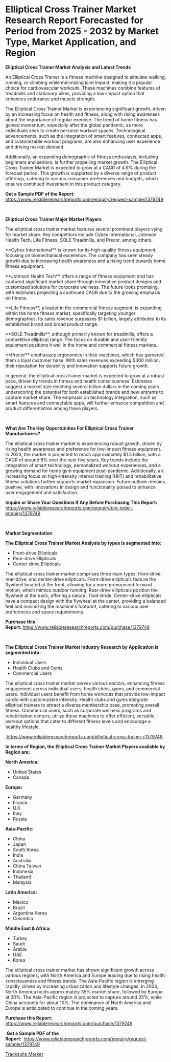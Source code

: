 <p><h1>Elliptical Cross Trainer Market Research Report Forecasted for Period from 2025 -  2032 by Market Type, Market Application, and Region</h1></p><p><strong>Elliptical Cross Trainer Market Analysis and Latest Trends</strong></p>
<p><p>An Elliptical Cross Trainer is a fitness machine designed to simulate walking, running, or climbing while minimizing joint impact, making it a popular choice for cardiovascular workouts. These machines combine features of treadmills and stationary bikes, providing a low-impact option that enhances endurance and muscle strength.</p><p>The Elliptical Cross Trainer Market is experiencing significant growth, driven by an increasing focus on health and fitness, along with rising awareness about the importance of regular exercise. The trend of home fitness has gained momentum, especially after the global pandemic, as more individuals seek to create personal workout spaces. Technological advancements, such as the integration of smart features, connected apps, and customizable workout programs, are also enhancing user experience and driving market demand.</p><p>Additionally, an expanding demographic of fitness enthusiasts, including beginners and seniors, is further propelling market growth. The Elliptical Cross Trainer Market is expected to grow at a CAGR of 4.9% during the forecast period. This growth is supported by a diverse range of product offerings, catering to various consumer preferences and budgets, which ensures continued investment in this product category.</p></p>
<p><strong>Get a Sample PDF of the Report:&nbsp;</strong> <a href="https://www.reliableresearchreports.com/enquiry/request-sample/1379749?utm_campaign=2283&utm_medium=2&utm_source=Github&utm_content=ia&utm_term=05042025&utm_id=elliptical-cross-trainer">https://www.reliableresearchreports.com/enquiry/request-sample/1379749</a></p>
<p>&nbsp;</p>
<p><strong>Elliptical Cross Trainer Major Market Players</strong></p>
<p><p>The elliptical cross trainer market features several prominent players vying for market share. Key competitors include Cybex International, Johnson Health Tech, Life Fitness, SOLE Treadmills, and Precor, among others. </p><p>**Cybex International** is known for its high-quality fitness equipment, focusing on biomechanical excellence. The company has seen steady growth due to increasing health awareness and a rising trend towards home fitness equipment.</p><p>**Johnson Health Tech** offers a range of fitness equipment and has captured significant market share through innovative product designs and customized solutions for corporate wellness. The future looks promising, with estimates projecting a continued CAGR due to the growing emphasis on fitness.</p><p>**Life Fitness**, a leader in the commercial fitness segment, is expanding within the home fitness market, specifically targeting younger demographics. Its sales revenue surpasses $1 billion, largely attributed to its established brand and broad product range. </p><p>**SOLE Treadmills**, although primarily known for treadmills, offers a competitive elliptical range. The focus on durable and user-friendly equipment positions it well in the home and commercial fitness markets.</p><p>**Precor** emphasizes ergonomics in their machines, which has garnered them a loyal customer base. With sales revenues exceeding $300 million, their reputation for durability and innovation supports future growth.</p><p>In general, the elliptical cross trainer market is expected to grow at a robust pace, driven by trends in fitness and health consciousness. Estimates suggest a market size reaching several billion dollars in the coming years, underscoring the potential for both established brands and new entrants to capture market share. The emphasis on technology integration, such as smart features and connectable apps, will further enhance competition and product differentiation among these players.</p></p>
<p>&nbsp;</p>
<p><strong>What Are The Key Opportunities For Elliptical Cross Trainer Manufacturers?</strong></p>
<p><p>The elliptical cross trainer market is experiencing robust growth, driven by rising health awareness and preference for low-impact fitness equipment. In 2023, the market is projected to reach approximately $1.5 billion, with a CAGR of around 6% over the next five years. Key trends include the integration of smart technology, personalized workout experiences, and a growing demand for home gym equipment post-pandemic. Additionally, an increasing focus on high-intensity interval training (HIIT) and rehabilitative fitness solutions further supports market expansion. Future outlook remains positive, with innovations in design and functionality poised to enhance user engagement and satisfaction.</p></p>
<p><strong>Inquire or Share Your Questions If Any Before Purchasing This Report:</strong> <a href="https://www.reliableresearchreports.com/enquiry/pre-order-enquiry/1379749?utm_campaign=2283&utm_medium=2&utm_source=Github&utm_content=ia&utm_term=05042025&utm_id=elliptical-cross-trainer">https://www.reliableresearchreports.com/enquiry/pre-order-enquiry/1379749</a></p>
<p>&nbsp;</p>
<p><strong>Market Segmentation</strong></p>
<p><strong>The Elliptical Cross Trainer Market Analysis by types is segmented into:</strong></p>
<p><ul><li>Front-drive Ellipticals</li><li>Rear-drive Ellipticals</li><li>Center-drive Ellipticals</li></ul></p>
<p><p>The elliptical cross trainer market comprises three main types: front-drive, rear-drive, and center-drive ellipticals. Front-drive ellipticals feature the flywheel located at the front, allowing for a more pronounced forward motion, which mimics outdoor running. Rear-drive ellipticals position the flywheel at the back, offering a natural, fluid stride. Center-drive ellipticals have a compact design with the flywheel at the center, providing a balanced feel and minimizing the machine's footprint, catering to various user preferences and space requirements.</p></p>
<p><strong>Purchase this Report:&nbsp;</strong><a href="https://www.reliableresearchreports.com/purchase/1379749?utm_campaign=2283&utm_medium=2&utm_source=Github&utm_content=ia&utm_term=05042025&utm_id=elliptical-cross-trainer">https://www.reliableresearchreports.com/purchase/1379749</a></p>
<p>&nbsp;</p>
<p><strong>The Elliptical Cross Trainer Market Industry Research by Application is segmented into:</strong></p>
<p><ul><li>Individual Users</li><li>Health Clubs and Gyms</li><li>Commercial Users</li></ul></p>
<p><p>The elliptical cross trainer market serves various sectors, enhancing fitness engagement across individual users, health clubs, gyms, and commercial users. Individual users benefit from home workouts that provide low-impact cardio with customizable intensity. Health clubs and gyms integrate elliptical trainers to attract a diverse membership base, promoting overall fitness. Commercial users, such as corporate wellness programs and rehabilitation centers, utilize these machines to offer efficient, versatile workout options that cater to different fitness levels and encourage a healthy lifestyle.</p></p>
<p><a href="https://www.reliableresearchreports.com/elliptical-cross-trainer-r1379749?utm_campaign=2283&utm_medium=2&utm_source=Github&utm_content=ia&utm_term=05042025&utm_id=elliptical-cross-trainer">&nbsp;https://www.reliableresearchreports.com/elliptical-cross-trainer-r1379749</a></p>
<p><strong>In terms of Region, the Elliptical Cross Trainer Market Players available by Region are:</strong></p>
<p>
    <p> <strong> North America: </strong>
        <ul>
            <li>United States</li>
            <li>Canada</li>
        </ul>
        </p> 
    <p> <strong> Europe: </strong>
        <ul>
            <li>Germany</li>
            <li>France</li>
            <li>U.K.</li>
            <li>Italy</li>
            <li>Russia</li>
        </ul>
        </p> 
    <p> <strong> Asia-Pacific: </strong>
        <ul>
            <li>China</li>
            <li>Japan</li>
            <li>South Korea</li>
            <li>India</li>
            <li>Australia</li>
            <li>China Taiwan</li>
            <li>Indonesia</li>
            <li>Thailand</li>
            <li>Malaysia</li>
        </ul>
        </p> 
    <p> <strong> Latin America: </strong>
        <ul>
            <li>Mexico</li>
            <li>Brazil</li>
            <li>Argentina Korea</li>
            <li>Colombia</li>
        </ul>
        </p> 
    <p> <strong> Middle East & Africa: </strong>
        <ul>
            <li>Turkey</li>
            <li>Saudi</li>
            <li>Arabia</li>
            <li>UAE</li>
            <li>Korea</li>
        </ul>
    </p>
    </p>
<p><p>The elliptical cross trainer market has shown significant growth across various regions, with North America and Europe leading due to rising health consciousness and fitness trends. The Asia-Pacific region is emerging rapidly, driven by increasing urbanization and lifestyle changes. In 2023, North America holds approximately 35% market share, followed by Europe at 30%. The Asia-Pacific region is projected to capture around 25%, while China accounts for about 10%. The dominance of North America and Europe is anticipated to continue in the coming years.</p></p>
<p><strong>Purchase this Report: </strong><a href="https://www.reliableresearchreports.com/purchase/1379749?utm_campaign=2283&utm_medium=2&utm_source=Github&utm_content=ia&utm_term=05042025&utm_id=elliptical-cross-trainer">https://www.reliableresearchreports.com/purchase/1379749</a></p>
<p>&nbsp;<strong>Get a Sample PDF of the Report:&nbsp;&nbsp;</strong><a href="https://www.reliableresearchreports.com/enquiry/request-sample/1379749?utm_campaign=2283&utm_medium=2&utm_source=Github&utm_content=ia&utm_term=05042025&utm_id=elliptical-cross-trainer">https://www.reliableresearchreports.com/enquiry/request-sample/1379749</a></p>
<p><strong></strong></p>
<p><p><a href="https://github.com/mcfred89/Market-Research-Report-List-1/blob/main/tracksuits-market.md?utm_campaign=2283&utm_medium=2&utm_source=Github&utm_content=ia&utm_term=05042025&utm_id=elliptical-cross-trainer">Tracksuits Market</a></p></p>